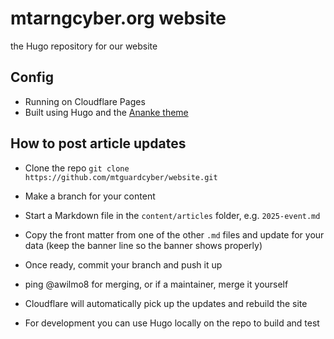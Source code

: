 # mtarngcyber.org website

the Hugo repository for our website

## Config

- Running on Cloudflare Pages
- Built using Hugo and the [Ananke theme](https://github.com/theNewDynamic/gohugo-theme-ananke)

## How to post article updates

- Clone the repo `git clone https://github.com/mtguardcyber/website.git`
- Make a branch for your content
- Start a Markdown file in the `content/articles` folder, e.g. `2025-event.md`
- Copy the front matter from one of the other `.md` files and update for your data (keep the banner line so the banner shows properly)
- Once ready, commit your branch and push it up
- ping @awilmo8 for merging, or if a maintainer, merge it yourself
- Cloudflare will automatically pick up the updates and rebuild the site

- For development you can use Hugo locally on the repo to build and test
